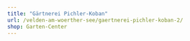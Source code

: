 ```yaml
---
title: "Gärtnerei Pichler-Koban"
url: /velden-am-woerther-see/gaertnerei-pichler-koban-2/
shop: Garten-Center
---
```

